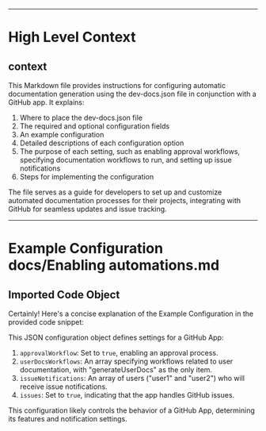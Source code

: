 

  ---
# High Level Context
## context
This Markdown file provides instructions for configuring automatic documentation generation using the dev-docs.json file in conjunction with a GitHub app. It explains:

1. Where to place the dev-docs.json file
2. The required and optional configuration fields
3. An example configuration
4. Detailed descriptions of each configuration option
5. The purpose of each setting, such as enabling approval workflows, specifying documentation workflows to run, and setting up issue notifications
6. Steps for implementing the configuration

The file serves as a guide for developers to set up and customize automated documentation processes for their projects, integrating with GitHub for seamless updates and issue tracking.

  
---
# Example Configuration docs/Enabling automations.md
## Imported Code Object
Certainly! Here's a concise explanation of the Example Configuration in the provided code snippet:

This JSON configuration object defines settings for a GitHub App:

1. `approvalWorkflow`: Set to `true`, enabling an approval process.
2. `userDocsWorkflows`: An array specifying workflows related to user documentation, with "generateUserDocs" as the only item.
3. `issueNotifications`: An array of users ("user1" and "user2") who will receive issue notifications.
4. `issues`: Set to `true`, indicating that the app handles GitHub issues.

This configuration likely controls the behavior of a GitHub App, determining its features and notification settings.

  